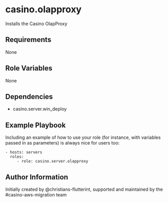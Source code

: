casino.olapproxy
=========

Installs the Casino OlapProxy

Requirements
------------

None

Role Variables
--------------

None

Dependencies
------------

- casino.server.win_deploy

Example Playbook
----------------

Including an example of how to use your role (for instance, with variables passed in as parameters) is always nice for users too:

    - hosts: servers
      roles:
         - role: casino.server.olapproxy

Author Information
------------------

Initially created by @christians-flutterint, supported and maintained by the #casino-aws-migration team
